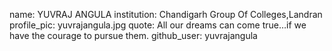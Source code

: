 name: YUVRAJ ANGULA
institution: Chandigarh Group Of Colleges,Landran 
profile_pic: yuvrajangula.jpg
quote: All our dreams can come true…if we have the courage to pursue them.
github_user: yuvrajangula
